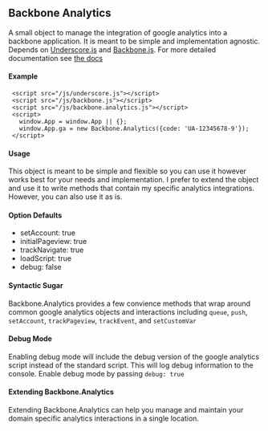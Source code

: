 ## Backbone Analytics

 A small object to manage the integration of google analytics into
 a backbone application.  It is meant to be simple and implementation
 agnostic. Depends on [Underscore.js](http://documentcloud.github.com/underscore/) 
 and [Backbone.js](http://documentcloud.github.com/backbone/).  For more detailed
 documentation see [the docs](http://aterris.github.com/backbone.analytics/)

#### Example

     <script src="/js/underscore.js"></script>
     <script src="/js/backbone.js"></script>
     <script src="/js/backbone.analytics.js"></script>
     <script>
       window.App = window.App || {};
       window.App.ga = new Backbone.Analytics({code: 'UA-12345678-9'});
     </script>

#### Usage
 
 This object is meant to be simple and flexible so you can use it however
 works best for your needs and implementation.  I prefer to extend the object
 and use it to write methods that contain my specific analytics integrations.
 However, you can also use it as is.

#### Option Defaults

 * setAccount: true
 * initialPageview: true
 * trackNavigate: true
 * loadScript: true
 * debug: false

#### Syntactic Sugar

 Backbone.Analytics provides a few convience methods that wrap around common
 google analytics objects and interactions including `queue`, `push`, 
 `setAccount`, `trackPageview`, `trackEvent`, and `setCustomVar`

#### Debug Mode

 Enabling debug mode will include the debug version of the google analytics
 script instead of the standard script.  This will log debug information
 to the console.  Enable debug mode by passing `debug: true`

#### Extending Backbone.Analytics

 Extending Backbone.Analytics can help you manage and maintain your domain specific
 analytics interactions in a single location.
